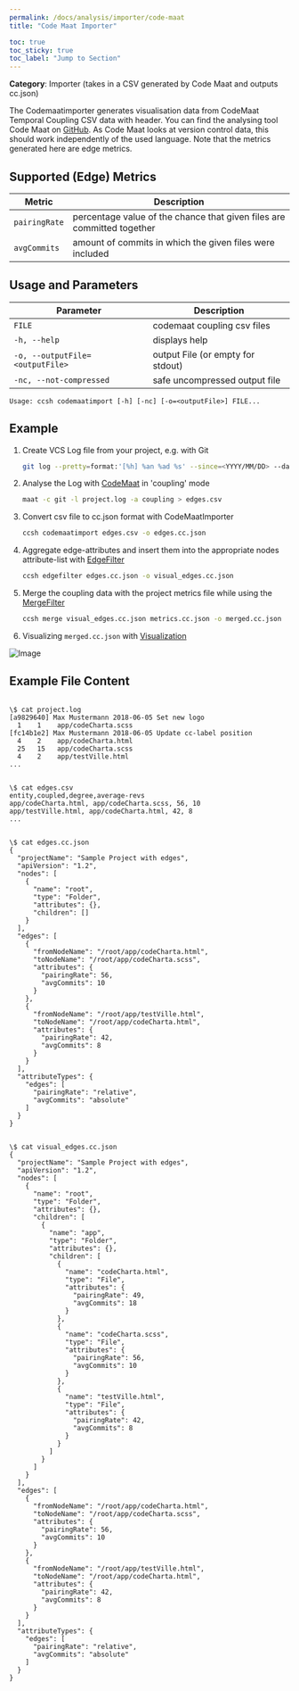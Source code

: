 ```yaml
---
permalink: /docs/analysis/importer/code-maat
title: "Code Maat Importer"

toc: true
toc_sticky: true
toc_label: "Jump to Section"
---
```


**Category**: Importer (takes in a CSV generated by Code Maat and outputs cc.json)

The Codemaatimporter generates visualisation data from CodeMaat Temporal Coupling CSV data with header. You can find the analysing tool Code Maat on [GitHub](https://github.com/adamtornhill/code-maat). As Code Maat looks at version control data, this should work independently of the used language. Note that the metrics generated here are edge metrics.

## Supported (Edge) Metrics

| Metric        | Description                                                            |
| ------------- | ---------------------------------------------------------------------- |
| `pairingRate` | percentage value of the chance that given files are committed together |
| `avgCommits`  | amount of commits in which the given files were included               |

## Usage and Parameters

| Parameter                       | Description                       |
| ------------------------------- | --------------------------------- |
| `FILE`                          | codemaat coupling csv files       |
| `-h, --help`                    | displays help                     |
| `-o, --outputFile=<outputFile>` | output File (or empty for stdout) |
| `-nc, --not-compressed`         | safe uncompressed output file     |

```
Usage: ccsh codemaatimport [-h] [-nc] [-o=<outputFile>] FILE...
```

## Example

1. Create VCS Log file from your project, e.g. with Git

   ````bash
   git log --pretty=format:'[%h] %an %ad %s' --since=<YYYY/MM/DD> --date=short --numstat > project.log ```

   ````

2. Analyse the Log with [CodeMaat](https://github.com/adamtornhill/code-maat) in 'coupling' mode

   ```bash
   maat -c git -l project.log -a coupling > edges.csv

   ```

3. Convert csv file to cc.json format with CodeMaatImporter

   ```bash
   ccsh codemaatimport edges.csv -o edges.cc.json
   ```

4. Aggregate edge-attributes and insert them into the appropriate nodes attribute-list with [EdgeFilter](https://github.com/MaibornWolff/codecharta/blob/main/analysis/filter/EdgeFilter/README.md)
   ```bash
   ccsh edgefilter edges.cc.json -o visual_edges.cc.json
   ```
5. Merge the coupling data with the project metrics file while using the [MergeFilter](https://github.com/MaibornWolff/codecharta/blob/main/analysis/filter/MergeFilter/README.md)

   ```bash
   ccsh merge visual_edges.cc.json metrics.cc.json -o merged.cc.json
   ```

6. Visualizing `merged.cc.json` with [Visualization](https://github.com/MaibornWolff/codecharta/tree/main/visualization)

![Image]({{site.baseurl}}/assets/images/docs/codemaat/codemaatimport-modell.png)

## Example File Content

```

\$ cat project.log
[a9829640] Max Mustermann 2018-06-05 Set new logo
  1    1    app/codeCharta.scss
[fc14b1e2] Max Mustermann 2018-06-05 Update cc-label position
  4    2    app/codeCharta.html
  25   15   app/codeCharta.scss
  4    2    app/testVille.html
...

```

```

\$ cat edges.csv
entity,coupled,degree,average-revs
app/codeCharta.html, app/codeCharta.scss, 56, 10
app/testVille.html, app/codeCharta.html, 42, 8
...

```

```

\$ cat edges.cc.json
{
  "projectName": "Sample Project with edges",
  "apiVersion": "1.2",
  "nodes": [
    {
      "name": "root",
      "type": "Folder",
      "attributes": {},
      "children": []
    }
  ],
  "edges": [
    {
      "fromNodeName": "/root/app/codeCharta.html",
      "toNodeName": "/root/app/codeCharta.scss",
      "attributes": {
        "pairingRate": 56,
        "avgCommits": 10
      }
    },
    {
      "fromNodeName": "/root/app/testVille.html",
      "toNodeName": "/root/app/codeCharta.html",
      "attributes": {
        "pairingRate": 42,
        "avgCommits": 8
      }
    }
  ],
  "attributeTypes": {
    "edges": [
      "pairingRate": "relative",
      "avgCommits": "absolute"
    ]
  }
}

```

```

\$ cat visual_edges.cc.json
{
  "projectName": "Sample Project with edges",
  "apiVersion": "1.2",
  "nodes": [
    {
      "name": "root",
      "type": "Folder",
      "attributes": {},
      "children": [
        {
          "name": "app",
          "type": "Folder",
          "attributes": {},
          "children": [
            {
              "name": "codeCharta.html",
              "type": "File",
              "attributes": {
                "pairingRate": 49,
                "avgCommits": 18
              }
            },
            {
              "name": "codeCharta.scss",
              "type": "File",
              "attributes": {
                "pairingRate": 56,
                "avgCommits": 10
              }
            },
            {
              "name": "testVille.html",
              "type": "File",
              "attributes": {
                "pairingRate": 42,
                "avgCommits": 8
              }
            }
          ]
        }
      ]
    }
  ],
  "edges": [
    {
      "fromNodeName": "/root/app/codeCharta.html",
      "toNodeName": "/root/app/codeCharta.scss",
      "attributes": {
        "pairingRate": 56,
        "avgCommits": 10
      }
    },
    {
      "fromNodeName": "/root/app/testVille.html",
      "toNodeName": "/root/app/codeCharta.html",
      "attributes": {
        "pairingRate": 42,
        "avgCommits": 8
      }
    }
  ],
  "attributeTypes": {
    "edges": [
      "pairingRate": "relative",
      "avgCommits": "absolute"
    ]
  }
}

```
